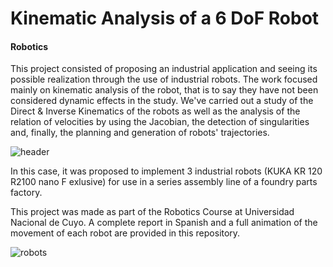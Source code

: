 # Kinematic Analysis of a 6 DoF Robot
#### Robotics
This project consisted of proposing an industrial application and seeing its possible realization through the use of industrial robots. The work focused mainly on kinematic analysis of the robot, that is to say they have not been considered dynamic effects in the study. We've carried out a study of the Direct & Inverse Kinematics of the robots as well as the analysis of the relation of velocities by using the Jacobian, the detection of singularities and, finally, the planning and generation of robots' trajectories.

![header](https://github.com/Aguscorazza/projects/assets/52639694/e40980b6-bfb0-4cb7-81e8-508cc1b7f48e)

In this case, it was proposed to implement 3 industrial robots (KUKA KR 120 R2100 nano F exlusive) for use in a series assembly line of a foundry parts factory.

This project was made as part of the Robotics Course at Universidad Nacional de Cuyo. A complete report in Spanish and a full animation of the movement of each robot are provided in this repository. 

![robots](https://github.com/Aguscorazza/projects/assets/52639694/676352fe-3727-47bb-b3ab-436b0c8ddea8)
